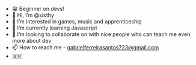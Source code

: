 - 😁 Beginner on devs!
- 👋 Hi, I’m @sixthy
- 👀 I’m interested in games, music and apprenticeship
- 🌱 I’m currently learning Javascript
- 💞️ I’m looking to collaborate on with nice people who can teach me even more about dev
- 📫 How to reach me - gabrielferreirasantos723@gmail.com
- 🇧🇷

<!---
sixthy/sixthy is a ✨ special ✨ repository because its `README.md` (this file) appears on your GitHub profile.
You can click the Preview link to take a look at your changes.
--->
